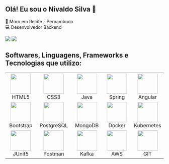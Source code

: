 ## Olá! Eu sou o Nivaldo Silva 👋

📌 Moro em Recife - Pernambuco<br>
💻 Desenvolvedor Backend
<div>
<a href="https://www.linkedin.com/in/nivaldo-silva-5a8335289" target="_blank"><img src="https://img.shields.io/badge/-LinkedIn-%230077B5?style=for-the-badge&logo=linkedin&logoColor=white" target="_blank"></a>
<a href = "mailto:nivaldosilva.contato@gmail.com"><img src="https://img.shields.io/badge/-Gmail-%23333?style=for-the-badge&logo=gmail&logoColor=white" target="_blank"></a>
</div>

## Softwares, Linguagens, Frameworks e Tecnologias que utilizo:
<table>
  <tbody>
    <tr>
      <td width="25%" align="center">
        <img height="64px" src="https://cdn.jsdelivr.net/gh/devicons/devicon@latest/icons/html5/html5-original.svg">
        <br>
        <span>HTML5</span>
      </td>
      <td width="25%" align="center">
        <img height="64px" src="https://cdn.jsdelivr.net/gh/devicons/devicon@latest/icons/css3/css3-original.svg">
        <br>
        <span>CSS3</span>
      </td>
     <td width="25%" align="center">
        <img height="64px" src="https://cdn.jsdelivr.net/gh/devicons/devicon@latest/icons/java/java-original.svg">
        <br>
        <span>Java</span>
      </td>
      <td width="25%" align="center">
        <img height="64px" src="https://cdn.jsdelivr.net/gh/devicons/devicon@latest/icons/spring/spring-original.svg">
        <br>
        <span>Spring<span>
      </td>
      <td width="25%" align="center">
        <img height="64px" src="https://cdn.jsdelivr.net/gh/devicons/devicon@latest/icons/angular/angular-original.svg">
        <br>
        <span>Angular</span>
      </td>
    </tr>
    <tr>
     <td width="25%" align="center">
        <img height="64px" src="https://cdn.jsdelivr.net/gh/devicons/devicon@latest/icons/bootstrap/bootstrap-original.svg">
        <br>
        <span>Bootstrap</span>
      </td>
     <td width="25%" align="center">
        <img height="64px" src="https://cdn.jsdelivr.net/gh/devicons/devicon@latest/icons/postgresql/postgresql-original.svg">
        <br>
        <span>PostgreSQL</span>
      </td>
     <td width="25%" align="center">
        <img height="64px" src="https://cdn.jsdelivr.net/gh/devicons/devicon@latest/icons/mongodb/mongodb-original.svg">
        <br>
        <span>MongoDB</span>
      </td>
     <td width="25%" align="center">
        <img height="64px" src="https://cdn.jsdelivr.net/gh/devicons/devicon@latest/icons/docker/docker-original.svg">
        <br>
        <span>Docker</span>
      </td>
     <td width="25%" align="center">
        <img height="64px" src="https://cdn.jsdelivr.net/gh/devicons/devicon@latest/icons/kubernetes/kubernetes-original.svg">
        <br>
        <span>Kubernetes</span>
    </td>
   </tr>
   <tr>
     <td width="25%" align="center">
        <img height="64px" src="https://cdn.jsdelivr.net/gh/devicons/devicon@latest/icons/junit/junit-original.svg">
        <br>
        <span>JUnit5</span>
    </td>
    <td width="25%" align="center">
        <img height="64px" src="https://cdn.jsdelivr.net/gh/devicons/devicon@latest/icons/postman/postman-original.svg">
        <br>
        <span>Postman</span>
    </td>
    <td width="25%" align="center">
        <img height="64px" src="https://cdn.jsdelivr.net/gh/devicons/devicon@latest/icons/apachekafka/apachekafka-original.svg">
        <br>
        <span>Kafka</span>
    </td>
    <td width="25%" align="center">
        <img height="64px" src="https://cdn.jsdelivr.net/gh/devicons/devicon@latest/icons/amazonwebservices/amazonwebservices-original-wordmark.svg">
        <br>
        <span>AWS</span>
    </td>
    <td width="25%" align="center">
        <img height="64px" src="https://cdn.jsdelivr.net/gh/devicons/devicon@latest/icons/git/git-original.svg">
        <br>
        <span>GIT</span>
    </td>
   </tr>
</tbody>
</table>
<br>




   



  

   






  
<div/><br/>


